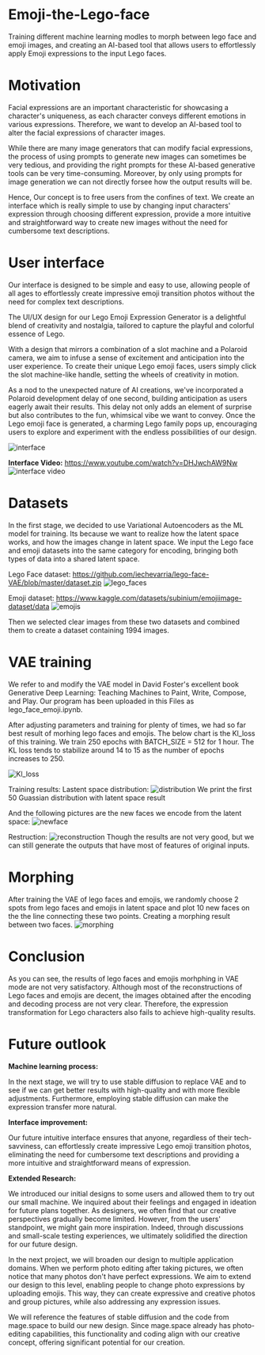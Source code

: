 # Emoji-the-Lego-face
Training different machine learning modles to morph between lego face and emoji images, and creating an AI-based tool that allows users to effortlessly apply Emoji expressions to the input Lego faces.

# Motivation
Facial expressions are an important characteristic for showcasing a character's uniqueness, as each character conveys different emotions in various expressions. Therefore, we want to develop an AI-based tool to alter the facial expressions of character images.

While there are many image generators that can modify facial expressions, the process of using prompts to generate new images can sometimes be very tedious, and providing the right prompts for these AI-based generative tools can be very time-consuming. Moreover, by only using prompts for image generation we can not directly forsee how the output results will be.

Hence, Our concept is to free users from the confines of text. We create an interface which is really simple to use by changing input characters' expression through choosing different expression,  provide a more intuitive and straightforward way to create new images without the need for cumbersome text descriptions.

# User interface
Our interface is designed to be simple and easy to use, allowing people of all ages to effortlessly create impressive emoji transition photos without the need for complex text descriptions.

The UI/UX design for our Lego Emoji Expression Generator is a delightful blend of creativity and nostalgia, tailored to capture the playful and colorful essence of Lego. 

With a design that mirrors a combination of a slot machine and a Polaroid camera, we aim to infuse a sense of excitement and anticipation into the user experience. To create their unique Lego emoji faces, users simply click the slot machine-like handle, setting the wheels of creativity in motion. 

As a nod to the unexpected nature of AI creations, we've incorporated a Polaroid development delay of one second, building anticipation as users eagerly await their results. This delay not only adds an element of surprise but also contributes to the fun, whimsical vibe we want to convey. Once the Lego emoji face is generated, a charming Lego family pops up, encouraging users to explore and experiment with the endless possibilities of our design.

![interface](https://i.imgur.com/aLB76bO.png=120x80)

**Interface Video:**
https://www.youtube.com/watch?v=DHJwchAW9Nw
![interface video](https://i.imgur.com/lGdirSi.gif)

# Datasets 
In the first stage, we decided to use Variational Autoencoders as the ML model for training. Its because we want to realize how the latent space works, and how the images change in latent space. We input the Lego face and emoji datasets into the same category for encoding, bringing both types of data into a shared latent space.

Lego Face dataset:
https://github.com/iechevarria/lego-face-VAE/blob/master/dataset.zip
![lego_faces](https://i.imgur.com/OUEzqBn.png)

Emoji dataset:
https://www.kaggle.com/datasets/subinium/emojiimage-dataset/data
![emojis](https://i.imgur.com/MR0ENcr.png)

Then we selected clear images from these two datasets and combined them to create a dataset containing 1994 images.

# VAE training
We refer to and modify the VAE model in David Foster's excellent book Generative Deep Learning: Teaching Machines to Paint, Write, Compose, and Play. Our program has been uploaded in this Files as lego_face_emoji.ipynb.

After adjusting parameters and training for plenty of times, we had so far best result of morhing lego faces and emojis. The below chart is the Kl_loss of this training. We train 250 epochs with BATCH_SIZE = 512 for 1 hour. The KL loss tends to stabilize around 14 to 15 as the number of epochs increases to 250.

![Kl_loss](https://i.imgur.com/lH3FBoQ.png)

Training results:
Lastent space distribution:
![distribution](https://i.imgur.com/VO7CHtG.png)
We print the first 50 Guassian distribution with latent space result

And the following pictures are the new faces we encode from the latent space:
![newface](https://i.imgur.com/bYZnT0M.png)

Restruction:
![reconstruction](https://i.imgur.com/5UAcMcO.png)
Though the results are not very good, but we can still generate the outputs that have most of features of original inputs.

# Morphing
After training the VAE of lego faces and emojis, we randomly choose 2 spots from lego faces and emojis in latent space and plot 10 new faces on the the line connecting these two points. Creating a morphing result between two faces.
![morphing](https://i.imgur.com/z0oLSh7.png)

# Conclusion
As you can see, the results of lego faces and emojis morhphing in VAE mode are not very satisfactory. Although most of the reconstructions of Lego faces and emojis are decent, the images obtained after the encoding and decoding process are not very clear. Therefore, the expression transformation for Lego characters also fails to achieve high-quality results.

# Future outlook
**Machine learning process:**

In the next stage, we will try to use stable diffusion to replace VAE and to see if we can get better results with high-quality and with more flexible adjustments. Furthermore, employing stable diffusion can make the expression transfer more natural.

**Interface improvement:**

Our future intuitive interface ensures that anyone, regardless of their tech-savviness, can effortlessly create impressive Lego emoji transition photos, eliminating the need for cumbersome text descriptions and providing a more intuitive and straightforward means of expression.

**Extended Research:**

We introduced our initial designs to some users and allowed them to try out our small machine. We inquired about their feelings and engaged in ideation for future plans together. As designers, we often find that our creative perspectives gradually become limited. However, from the users' standpoint, we might gain more inspiration. Indeed, through discussions and small-scale testing experiences, we ultimately solidified the direction for our future design.

In the next project, we will broaden our design to multiple application domains. When we perform photo editing after taking pictures, we often notice that many photos don't have perfect expressions. We aim to extend our design to this level, enabling people to change photo expressions by uploading emojis. This way, they can create expressive and creative photos and group pictures, while also addressing any expression issues.

We will reference the features of stable diffusion and the code from mage.space to build our new design. Since mage.space already has photo-editing capabilities, this functionality and coding align with our creative concept, offering significant potential for our creation.






